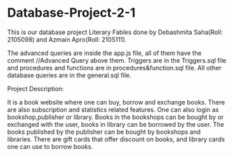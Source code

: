 # Database-Project-2-1

This is our database project Literary Fables done by Debashmita Saha(Roll: 2105098) and Azmain Apro(Roll: 2105111).

The advanced queries are inside the app.js file, all of them have the comment //Advanced Query above them.
Triggers are in the Triggers.sql file and procedures and functions are in procedures&function.sql file.
All other database queries are in the general.sql file.

Project Description:

It is a book website where one can buy, borrow and exchange books. There are also subscription and statistics related features.
One can also login as bookshop,publisher or library. Books in the bookshops can be bought by or exchanged with the user, books in library can be borrowed by the user. The books published by the publisher can be bought by bookshops and libraries.
There are gift cards that offer discount on books, and library cards one can use to borrow books.

